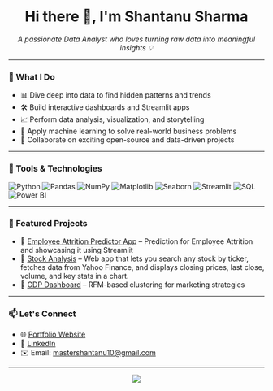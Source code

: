 <h1 align="center">Hi there 👋, I'm Shantanu Sharma</h1>

<p align="center">
  <em>A passionate Data Analyst who loves turning raw data into meaningful insights 💡</em>
</p>

---

### 💼 What I Do

- 📊 Dive deep into data to find hidden patterns and trends  
- 🛠 Build interactive dashboards and Streamlit apps  
- 📈 Perform data analysis, visualization, and storytelling  
- 🧠 Apply machine learning to solve real-world business problems  
- 🤝 Collaborate on exciting open-source and data-driven projects  

---

### 🧰 Tools & Technologies

![Python](https://img.shields.io/badge/Python-3776AB?style=for-the-badge&logo=python&logoColor=white)
![Pandas](https://img.shields.io/badge/Pandas-150458?style=for-the-badge&logo=pandas)
![NumPy](https://img.shields.io/badge/Numpy-013243?style=for-the-badge&logo=numpy&logoColor=white)
![Matplotlib](https://img.shields.io/badge/Matplotlib-11557C?style=for-the-badge)
![Seaborn](https://img.shields.io/badge/Seaborn-3C3C3C?style=for-the-badge)
![Streamlit](https://img.shields.io/badge/Streamlit-FF4B4B?style=for-the-badge&logo=streamlit&logoColor=white)
![SQL](https://img.shields.io/badge/SQL-4479A1?style=for-the-badge&logo=mysql&logoColor=white)
![Power BI](https://img.shields.io/badge/PowerBI-F2C811?style=for-the-badge&logo=powerbi&logoColor=black)

---

### 📂 Featured Projects

- 🔹 [Employee Attrition Predictor App](https://github.com/shanewayne379/employee-attrition.git) – Prediction for Employee Attrition and showcasing it using Streamlit  
- 🔹 [Stock Analysis](https://github.com/yourusername/sales-dashboard) – Web app that lets you search any stock by ticker, fetches data from Yahoo Finance, and displays closing prices, last close, volume, and key stats in a chart.  
- 🔹 [GDP Dashboard](https://github.com/yourusername/customer-segmentation) – RFM-based clustering for marketing strategies  

---

### 📫 Let's Connect

- 🌐 [Portfolio Website](https://yourwebsite.com)
- 💼 [LinkedIn](https://linkedin.com/in/yourprofile)
- ✉️ Email: mastershantanu10@gmail.com

---

<p align="center">
  <img src="https://github-readme-stats.vercel.app/api?username=shantanu&show_icons=true&theme=radical" />
</p>
